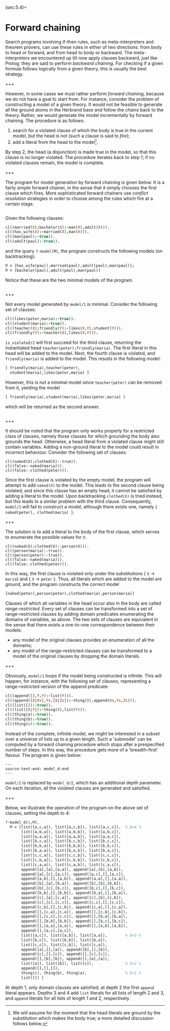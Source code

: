 <!--H3: Section 5.4-->
(sec:5.4)=
# Forward chaining #

Search programs involving if-then rules, such as meta-interpreters and theorem provers, can use these rules in either of two directions: from body to head or forward, and from head to body or backward. The meta-interpreters we encountered up till now apply clauses backward, just like Prolog; they are said to perform *backward chaining*. For checking if a given formula follows logically from a given theory, this is usually the best strategy.

+++

However, in some cases we must rather perform *forward chaining*, because we do not have a goal to start from. For instance, consider the problem of constructing a model of a given theory. It would not be feasible to generate all the ground atoms in the Herbrand base and follow the chains back to the theory. Rather, we would generate the model incrementally by forward chaining. The procedure is as follows:

<!--roman list-->
1. search for a violated clause of which the body is true in the current model, but the head is not (such a clause is said to *fire*);
1. add a literal from the head to the model[^16_].

By step 2, the head (a disjunction) is made true in the model, so that this clause is no longer violated. The procedure iterates back to step 1; if no violated clauses remain, the model is complete.

+++

The program for model generation by forward chaining is given below. It is a fairly simple forward chainer, in the sense that it simply chooses the first clause which fires. More sophisticated forward chainers use *conflict resolution* strategies in order to choose among the rules which fire at a certain stage.
```{swish} swish:model
```
Given the following clauses:
```Prolog
cl((married(X);bachelor(X):-man(X),adult(X))).
cl((has_wife(X):-married(X),man(X))).
cl((man(paul):-true)).
cl((adult(paul):-true)).
```
and the query `?-model(M)`, the program constructs the following models (on backtracking):
```Prolog
M = [has_wife(paul),married(paul),adult(paul),man(paul)];
M = [bachelor(paul),adult(paul),man(paul)]
```
Notice that these are the two minimal models of the program.

```{exercise} ex:5.5
```

+++

Not every model generated by `model/1` is minimal. Consider the following set of clauses:
```Prolog
cl((likes(peter,maria):-true)).
cl((student(maria):-true)).
cl((teacher(X);friendly(Y):-likes(X,Y),student(Y))).
cl((friendly(Y):-teacher(X),likes(X,Y))).
```
`is_violated/2` will first succeed for the third clause, returning the instantiated head `teacher(peter);friendly(maria)`. The first literal in this head will be added to the model. Next, the fourth clause is violated, and `friendly(maria)` is added to the model. This results in the following model:
```Prolog
[ friendly(maria),teacher(peter),
  student(maria),likes(peter,maria) ]
```
However, this is not a minimal model since `teacher(peter)` can be removed from it, yielding the model
```Prolog
[ friendly(maria),student(maria),likes(peter,maria) ]
```
which will be returned as the second answer.

```{exercise} ex:5.6
```

+++

It should be noted that the program only works properly for a restricted class of clauses, namely those clauses for which grounding the body also grounds the head. Otherwise, a head literal from a violated clause might still contain variables. Adding a non-ground literal to the model could result in incorrect behaviour. Consider the following set of clauses:
```pProlog
cl((naked(X);clothed(X):-true)).
cl((false:-naked(maria))).
cl((false:-clothed(peter))).
```
Since the first clause is violated by the empty model, the program will attempt to add `naked(X)` to the model. This leads to the second clause being violated, and since this clause has an empty head, it cannot be satisfied by adding a literal to the model. Upon backtracking `clothed(X)` is tried instead, but this leads to a similar problem with the third clause. Consequently, `model/1` will fail to construct a model, although there exists one, namely `{ naked(peter), clothed(maria) }`.

+++

The solution is to add a literal to the body of the first clause, which serves to enumerate the possible values for `X`:
```pProlog
cl((naked(X);clothed(X):-person(X))).
cl((person(maria):-true)).
cl((person(peter):-true)).
cl((false:-naked(maria))).
cl((false:-clothed(peter))).
```
In this way, the first clause is violated only under the substitutions { `X` &rarr; `maria`} and { `X` &rarr; `peter` }. Thus, all literals which are added to the model are ground, and the program constructs the correct model
```Prolog
[naked(peter),person(peter),clothed(maria),person(maria)]
```
Clauses of which all variables in the head occur also in the body are called *range-restricted*. Every set of clauses can be transformed into a set of range-restricted clauses by adding domain predicates enumerating the domains of variables, as above. The two sets of clauses are equivalent in the sense that there exists a one-to-one correspondence between their models:

* any model of the original clauses provides an enumeration of all the domains;
* any model of the range-restricted clauses can be transformed to a model of the original clauses by dropping the domain literals.

+++

Obviously, `model/1` loops if the model being constructed is infinite. This will happen, for instance, with the following set of clauses, representing a range-restricted version of the append predicate:
```Prolog
cl((append([],Y,Y):-list(Y))).
cl((append([X|Xs],Ys,[X|Zs]):-thing(X),append(Xs,Ys,Zs))).
cl((list([]):-true)).
cl((list([X|Y]):-thing(X),list(Y))).
cl((thing(a):-true)).
cl((thing(b):-true)).
cl((thing(c):-true)).
```
Instead of the complete, infinite model, we might be interested in a subset over a universe of lists up to a given length. Such a 'submodel' can be computed by a forward chaining procedure which stops after a prespecified number of steps. In this way, the procedure gets more of a 'breadth-first' flavour. The program is given below:
```{swish} swish:model_d
---
source-text-end: model_d-end
---
```
`model/1` is replaced by `model_d/2`, which has an additional depth parameter. On each iteration, all the violated clauses are generated and satisfied.

+++

Below, we illustrate the operation of the program on the above set of clauses, setting the depth to 4:
```Prolog
?-model_d(4,M).
  M = [list([a,c,a]), list([a,c,b]), list([a,c,c]),  % D=4 %
       list([a,b,a]), list([a,b,b]), list([a,b,c]),
       list([a,a,a]), list([a,a,b]), list([a,a,c]),
       list([b,c,a]), list([b,c,b]), list([b,c,c]),
       list([b,b,a]), list([b,b,b]), list([b,b,c]),
       list([b,a,a]), list([b,a,b]), list([b,a,c]),
       list([c,c,a]), list([c,c,b]), list([c,c,c]),
       list([c,b,a]), list([c,b,b]), list([c,b,c]),
       list([c,a,a]), list([c,a,b]), list([c,a,c]),
       append([a],[a],[a,a]), append([a],[b],[a,b]),
       append([a],[c],[a,c]), append([a,c],[],[a,c]),
       append([a,b],[],[a,b]), append([a,a],[],[a,a]),
       append([b],[a],[b,a]), append([b],[b],[b,b]),
       append([b],[c],[b,c]), append([b,c],[],[b,c]),
       append([b,b],[],[b,b]), append([b,a],[],[b,a]),
       append([c],[a],[c,a]), append([c],[b],[c,b]),
       append([c],[c],[c,c]), append([c,c],[],[c,c]),
       append([c,b],[],[c,b]), append([c,a],[],[c,a]),
       append([],[c,a],[c,a]), append([],[c,b],[c,b]),
       append([],[c,c],[c,c]), append([],[b,a],[b,a]),
       append([],[b,b],[b,b]), append([],[b,c],[b,c]),
       append([],[a,a],[a,a]), append([],[a,b],[a,b]),
       append([],[a,c],[a,c]),
       list([a,c]), list([a,b]), list([a,a]),        % D=3 %
       list([b,c]), list([b,b]), list([b,a]),
       list([c,c]), list([c,b]), list([c,a]),
       append([a],[],[a]), append([b],[],[b]),
       append([c],[],[c]), append([],[c],[c]),
       append([],[b],[b]), append([],[a],[a]),
       list([a]), list([b]), list([c]),              % D=2 %
       append([],[],[]),
       thing(c), thing(b), thing(a),                 % D=1 %
       list([]) ]
```
At depth 1, only domain clauses are satisfied; at depth 2 the first `append` literal appears. Depths 3 and 4 add `list` literals for all lists of length 2 and 3, and `append` literals for all lists of length 1 and 2, respectively.

[^16_]: We will assume for the moment that the head literals are ground by the substitution which makes the body true; a more detailed discussion follows below.
